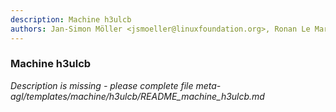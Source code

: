 ```yaml
---
description: Machine h3ulcb
authors: Jan-Simon Möller <jsmoeller@linuxfoundation.org>, Ronan Le Martret <ronan.lemartret@iot.bzh>
---
```

	
### Machine h3ulcb
	 
*Description is missing - please complete file meta-agl/templates/machine/h3ulcb/README_machine_h3ulcb.md*

